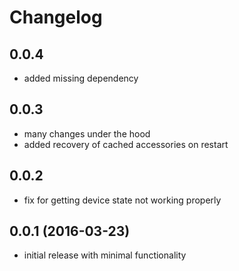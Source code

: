 # Changelog

## 0.0.4
- added missing dependency

## 0.0.3
- many changes under the hood
- added recovery of cached accessories on restart

## 0.0.2
- fix for getting device state not working properly

## 0.0.1 (2016-03-23)
- initial release with minimal functionality
